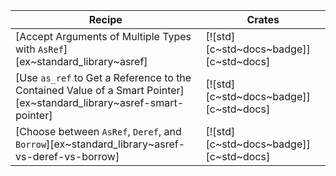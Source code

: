 | Recipe | Crates |
|---|---|
| [Accept Arguments of Multiple Types with `AsRef`][ex~standard_library~asref] | [![std][c~std~docs~badge]][c~std~docs] | [![std][c~std~docs~badge]][c~std~docs] |T`][ex~standard_library~asref] | [![std][c~std~docs~badge]][c~std~docs] | [![std][c~std~docs~badge]][c~std~docs] |
| [Use `as_ref` to Get a Reference to the Contained Value of a Smart Pointer][ex~standard_library~asref-smart-pointer] | [![std][c~std~docs~badge]][c~std~docs] |
| [Choose between `AsRef`, `Deref`, and `Borrow`][ex~standard_library~asref-vs-deref-vs-borrow] | [![std][c~std~docs~badge]][c~std~docs] |
